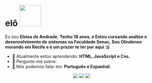 # elô <img src="https://github.com/user-attachments/assets/586c3d77-7cf4-4683-9431-a8a7f592f8c9" width="70px">

Eu sou <strong>Eloisa de Andrade</strong>, <strong>Tenho 18 anos, e Estou cursando análise e desenvolvimento de sistemas na Faculdade Senac, Sou Olindense morando em Recife e é um prazer te ter por aqui :))</strong>  

- 🚀 Atualmente estou aprendendo: <strong>HTML, JavaScript e Css.</strong> 
- 💬 Pergunte-me sobre: <strong></strong>
- 📣 Nós podemos falar em: <strong>Português e Espanhol.</strong>

<div align="center">

  <a href="mailto:eloisaandrade1006@gmail.com" alt="Gmail">
    <img src="https://img.shields.io/badge/-Gmail-FF0000?style=flat-square&labelColor=FF0000&logo=gmail&logoColor=white&link=LINK-DO-SEU-EMAIL"/></a>

  <a href="#" alt="Linkedin">
    <img src="https://img.shields.io/badge/-Linkedin-0e76a8?style=flat-square&logo=Linkedin&logoColor=white&link=LINK-DO-SEU-LINKEDIN" /></a>

  <a href="https://www.instagram.com/elowsz?igsh=MTBvZTFhejd2N2U0Mg%3D%3D&utm_source=qr" alt="Instagram">
    <img src="https://img.shields.io/badge/-Instagram-DF0174?style=flat-square&labelColor=DF0174&logo=instagram&logoColor=white&link=LINK-DO-SEU-INSTAGRAM"/></a>

</div>
